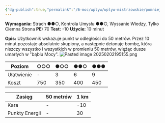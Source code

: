 ```yaml
---
{"dg-publish":true,"permalink":"/6-moc/wplyw/wplyw-mistrzowskie/pomniejsza-bomba-mysli/","dgPassFrontmatter":true}
---
```


**Wymagania:** Strach ●●○, Kontrola Umysłu ●●○, Wyssanie Wiedzy, Tylko Ciemna Strona
**PE:** 70
**Test:** -10
**Użycie:** 10 minut

**Opis:** Użytkownik wskazuje punkt w odległości do 50 metrów. Przez 10 minut pozostaje absolutnie skupiony, a następnie detonuje bombę, która niszczy wszystko i wszystkich w promieniu 50 metrów, więżąc dusze umarłych w "bąblu Mocy".
![Pasted image 20250202195155.png](/img/user/6%20Obrazy/Pasted%20image%2020250202195155.png)

| Poziom     | ○○○ | ●○○ | ●●○ | ●●● |
| ---------- | --- | --- | --- | --- |
| Ułatwienie | -   | 3   | 6   | 9   |
| Koszt      | 750 | 350 | 400 | 450 |

| Zasięg         | 50 metrów | 1 km |
| -------------- | --------- | ---- |
| Kara           | -         | -10  |
| Punkty Energii | -         | 30   |